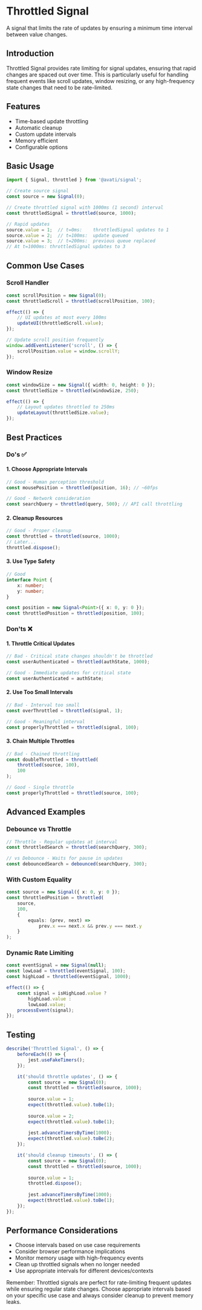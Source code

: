 # Throttled Signal

A signal that limits the rate of updates by ensuring a minimum time interval between value changes.

## Introduction
Throttled Signal provides rate limiting for signal updates, ensuring that rapid changes are spaced out over time. This is particularly useful for handling frequent events like scroll updates, window resizing, or any high-frequency state changes that need to be rate-limited.

## Features
- Time-based update throttling
- Automatic cleanup
- Custom update intervals
- Memory efficient
- Configurable options

## Basic Usage

```typescript
import { Signal, throttled } from '@avati/signal';

// Create source signal
const source = new Signal(0);

// Create throttled signal with 1000ms (1 second) interval
const throttledSignal = throttled(source, 1000);

// Rapid updates
source.value = 1;  // t=0ms:    throttledSignal updates to 1
source.value = 2;  // t=100ms:  update queued
source.value = 3;  // t=200ms:  previous queue replaced
// At t=1000ms: throttledSignal updates to 3
```

## Common Use Cases

### Scroll Handler
```typescript
const scrollPosition = new Signal(0);
const throttledScroll = throttled(scrollPosition, 100);

effect(() => {
    // UI updates at most every 100ms
    updateUI(throttledScroll.value);
});

// Update scroll position frequently
window.addEventListener('scroll', () => {
    scrollPosition.value = window.scrollY;
});
```

### Window Resize
```typescript
const windowSize = new Signal({ width: 0, height: 0 });
const throttledSize = throttled(windowSize, 250);

effect(() => {
    // Layout updates throttled to 250ms
    updateLayout(throttledSize.value);
});
```

## Best Practices

### Do's ✅

#### 1. Choose Appropriate Intervals
```typescript
// Good - Human perception threshold
const mousePosition = throttled(position, 16); // ~60fps

// Good - Network consideration
const searchQuery = throttled(query, 500); // API call throttling
```

#### 2. Cleanup Resources
```typescript
// Good - Proper cleanup
const throttled = throttled(source, 1000);
// Later...
throttled.dispose();
```

#### 3. Use Type Safety
```typescript
// Good
interface Point {
    x: number;
    y: number;
}

const position = new Signal<Point>({ x: 0, y: 0 });
const throttledPosition = throttled(position, 100);
```

### Don'ts ❌

#### 1. Throttle Critical Updates
```typescript
// Bad - Critical state changes shouldn't be throttled
const userAuthenticated = throttled(authState, 1000);

// Good - Immediate updates for critical state
const userAuthenticated = authState;
```

#### 2. Use Too Small Intervals
```typescript
// Bad - Interval too small
const overThrottled = throttled(signal, 1);

// Good - Meaningful interval
const properlyThrottled = throttled(signal, 100);
```

#### 3. Chain Multiple Throttles
```typescript
// Bad - Chained throttling
const doubleThrottled = throttled(
    throttled(source, 100),
    100
);

// Good - Single throttle
const properlyThrottled = throttled(source, 100);
```

## Advanced Examples

### Debounce vs Throttle
```typescript
// Throttle - Regular updates at interval
const throttledSearch = throttled(searchQuery, 300);

// vs Debounce - Waits for pause in updates
const debouncedSearch = debounced(searchQuery, 300);
```

### With Custom Equality
```typescript
const source = new Signal({ x: 0, y: 0 });
const throttledPosition = throttled(
    source,
    100,
    {
        equals: (prev, next) => 
            prev.x === next.x && prev.y === next.y
    }
);
```

### Dynamic Rate Limiting
```typescript
const eventSignal = new Signal(null);
const lowLoad = throttled(eventSignal, 100);
const highLoad = throttled(eventSignal, 1000);

effect(() => {
    const signal = isHighLoad.value ? 
        highLoad.value : 
        lowLoad.value;
    processEvent(signal);
});
```

## Testing
```typescript
describe('Throttled Signal', () => {
    beforeEach(() => {
        jest.useFakeTimers();
    });

    it('should throttle updates', () => {
        const source = new Signal(0);
        const throttled = throttled(source, 1000);
        
        source.value = 1;
        expect(throttled.value).toBe(1);
        
        source.value = 2;
        expect(throttled.value).toBe(1);
        
        jest.advanceTimersByTime(1000);
        expect(throttled.value).toBe(2);
    });

    it('should cleanup timeouts', () => {
        const source = new Signal(0);
        const throttled = throttled(source, 1000);
        
        source.value = 1;
        throttled.dispose();
        
        jest.advanceTimersByTime(1000);
        expect(throttled.value).toBe(1);
    });
});
```

## Performance Considerations
- Choose intervals based on use case requirements
- Consider browser performance implications
- Monitor memory usage with high-frequency events
- Clean up throttled signals when no longer needed
- Use appropriate intervals for different devices/contexts

Remember: Throttled signals are perfect for rate-limiting frequent updates while ensuring regular state changes. Choose appropriate intervals based on your specific use case and always consider cleanup to prevent memory leaks.

